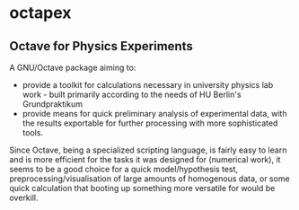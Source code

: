 # octapex
## Octave for Physics Experiments
A GNU/Octave package aiming to:
- provide a toolkit for calculations necessary in university physics lab work - built primarily according to the needs of HU Berlin's Grundpraktikum
- provide means for quick preliminary analysis of experimental data, with the results exportable for further processing with more sophisticated tools.

Since Octave, being a specialized scripting language, is fairly easy to learn and is more efficient for the tasks it was designed for (numerical work), it seems to be a good choice for a quick model/hypothesis test, preprocessing/visualisation of large amounts of homogenous data, or some quick calculation that booting up something more versatile for would be overkill.
